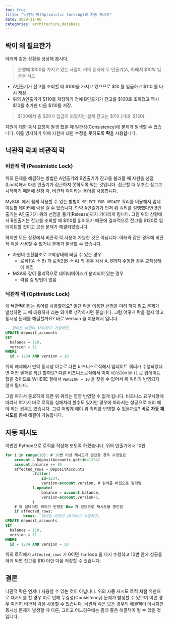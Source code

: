 ```yaml
---
toc: true
title: "낙관적 락(Optimistic locking)과 자동 재시도"
date: 2020-11-06
categories: architecture,database
---
```


## **락이 왜 필요한가**

아래와 같은 상황을 상상해 봅시다.

> 은행에 $100을 가지고 있는 사람이 거의 동시에 두 인출기(A, B)에서 $10씩 입금을 시도

- A인출기가 잔고를 조회할 때 $100을 가지고 있으므로 $10 를 입금하고 $110 를 다시 저장.
- 위의 A인출기가 $110를 저장하기 전에 B인출기가 잔고를 $100로 조회했고 역시 $10를 추가한 다음 $110를 저장.

> $100에서 총 $20가 입금이 되었지만 실제 잔고는 $110 (기대: $120)

자원에 대한 동시 요청이 발생 했을 때 일관성(Consistency)에 문제가 발생할 수 있습니다. 이를 방지하기 위해 자원에 대한 수정을 못하도록 **락**을 사용합니다.

## **낙관적 락과 비관적 락**

### **비관적 락 (Pessimistic Lock)**

위의 문제를 해결하는 방법은 A인출기와 B인출기가 잔고를 불러올 때 자원을 선점(Lock)해서 다른 인출기가 접근하지 못하도록 막는 것입니다. 접근할 때 무조건 잠그고 시작하기 때문에 선점 락, 비관적 락이라는 용어를 사용합니다.

MySQL 에서 쉽게 사용할 수 있는 방법이 `SELECT FOR UPDATE` 쿼리를 이용해서 업데이트할 데이터에 락을 걸 수 있습니다. 만약 A인출기가 먼저 위 쿼리를 실행했다면 B인출기는 A인출기가 위의 선점을 풀기(Release)까지 기다리게 됩니다. 그럼 위의 상황에서 B인출기는 잔고를 조회할 때 $110를 읽어오기 때문에 결과적으로 잔고를 $120로 업데이트할 것이고 모든 문제가 해결되었습니다.

하지만 모든 상황에서 비관적 락 사용이 가능한 것은 아닙니다. 아래와 같은 경우에 비관적 락을 사용할 수 없거나 문제가 발생할 수 있습니다.

- 자원의 순환참조로 교착상태에 빠질 수 있는 경우
  - 로직1(A → B) 과 로직2(B → A) 의 경우 각각 A, B까지 수행한 경우 교착상태에 빠짐
- MSA와 같이 물리적으로 데이터베이스가 분리되어 있는 경우
  - 락을 걸 방법이 없음

### **낙관적 락 (Optimistic Lock)**

왜 **낙관적**이라는 용어를 사용할까요? 일단 락을 이용한 선점을 미리 하지 말고 문제가 발생하면 그 때 대응하자 라는 의미로 생각하시면 좋습니다. 그럼 어떻게 락을 걸지 않고 동시성 문제를 해결할까요? 바로 Version 을 이용해서 입니다.

```sql
-- 읽어온 버전이 10이라고 가정하면,
UPDATE deposit_accounts
SET
  balance = 110,
  version = 11
WHERE
  id = 1234 AND version = 10
```

위의 예제에서 만약 동시성 이슈로 다른 비즈니스로직에서 업데이트 쿼리가 수행되었다면 어떤 결과를 리턴 할까요? 다른 비즈니스로직에서 이미 `VERSION` 을 `11` 로 업데이트 했을 것이므로 WHERE 절에서 `VERSION = 10` 을 찾을 수 없어서 위 쿼리가 반영되지 않게 됩니다.

그럼 여기서 종료하게 되면 위 쿼리는 영영 반영할 수 없게 됩니다. 비즈니스 요구사항에 따라서 여기서 바로 로직을 실패처리 할수도 있지만 경우에 따라서는 성공으로 처리 해야 하는 경우도 있습니다. 그럼 어떻게 해야 위 쿼리를 반영할 수 있을까요? 바로 **자동 재시도**를 통해 해결이 가능합니다.

## 자동 재시도

이번엔 Python으로 로직을 작성해 보도록 하겠습니다. 위의 인출기에서 10원

```sql
for i in range(10): # 10번 이상 재시도가 필요할 경우 수정필요
    account = DepositAccounts.get(id=1234)
    account.balance += 10
    affected_rows = DepositAccounts
            .filter(
                id=1234,
                version=account.version, # 읽어온 버전으로 필터링
            ).update(
                balance = account.balance,
                version=account.version+1,
            )
    # 위 업데이트 쿼리가 반영된 Row 가 있으므로 재시도를 중단함
    if affected_rows:
        break-- 읽어온 버전이 10이라고 가정하면,
UPDATE deposit_accounts
SET
  balance = 110,
  version = 11
WHERE
  id = 1234 AND version = 10
```

위의 로직에서 `affected_rows` 가 0이면 `for` loop 을 다시 수행하고 10번 안에 성공을 하게 되면 잔고를 $10 더한 다음 저장할 수 있습니다.

## 결론

낙관적 락은 언제나 사용할 수 있는 것이 아닙니다. 위의 자동 재시도 로직 처럼 유한으로 재시도를 할 경우 이로 인해 무결성(Consistency) 문제가 발생할 수 있으며 이런 경우 여전히 비관적 락을 사용할 수 있습니다. 낙관적 락은 모든 경우의 해결책이 아니지만 동시성 문제가 발생할 때 다른, 그리고 어느경우에는 좀더 좋은 해결책이 될 수 있을 것입니다.
